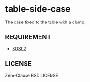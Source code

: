# table-side-case

The case fixed to the table  with a clamp.

## REQUIREMENT

- [BOSL2](https://github.com/BelfrySCAD/BOSL2)

## LICENSE

Zero-Clause BSD LICENSE
